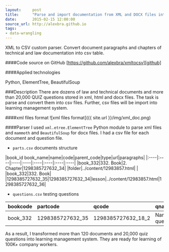 ```yaml
---
layout:     post
title:      "Parse and import documentation from XML and DOCX files into LMS"
date:       2015-02-15 12:00:00
source_url: http://alexbra.github.io
tags: 
- data-wrangling 
---
```


XML to CSV custom parser. 
Convert document paragraphs and chapters of technical and law documentation into csv table.
<!--more-->
####Code source on GitHub
[https://github.com/alexbra/xmltocsv][github] 

####Applied technologies

Python, ElementTree, BeautifulSoup

###Description
There are dozens of law and technical documents and more than 20,000 QUIZ questions stored in xml, html and docx files.
The task is parse and convert them into csv files. Further, csv files will be import into learning management system. 

####xml files format
![xml files format]({{ site.url }}/img/xml_doc.png)

####Parser
I used `xml.etree.ElementTree` Python module to parse xml files and `mammoth` and `BeautifulSoup` for docx files. 
I had a csv file for each document and question file.


- `parts.csv` documents structure

|book_id book_name|name|code|parent_code|type|url|paragraphs|
|:----|:----|:----|:----|:----|:----|:----|:----|
|book_332|332. Book|2. Chapter|1298385727632_34|				|folder|../content/12983857.html| |
|book_332|332. Book|          |1298385727632_35|1298385727632_34|lesson|../content/12983857.html|1298385727632_36|

- `questions.csv` testing questions

|bookcode|partcode|qcode|qname|type|is_correct|answname|bookname|partname|group|
|:----|:----|:----|:----|:----|:----|:----|:----|:----|:----|
|book_332|1298385727632_35|1298385727632_18_2|Name of question|multiple|1|answ|332.Book|name|coll_2008|


As a result, I transformed more than 120 documents and 20,000 quiz questions into learning management system. 
They are ready for learning of 100K+ company workers.

[github]: https://github.com/alexbra/xmltocsv
